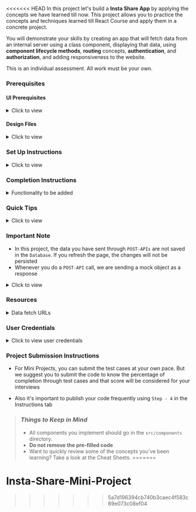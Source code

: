 <<<<<<< HEAD
In this project let's build a **Insta Share App** by applying the concepts we have learned till now. This project allows you to practice the concepts and techniques learned till React Course and apply them in a concrete project.

You will demonstrate your skills by creating an app that will fetch data from an internal server using a class component, displaying that data, using **component lifecycle methods**, **routing** concepts, **authentication**, and **authorization**, and adding responsiveness to the website.

This is an individual assessment. All work must be your own.

### Prerequisites

#### UI Prerequisites

<details>
<summary>Click to view</summary>

- What is Figma?
  - Figma is a vector graphics editor and prototyping tool which is primarily web-based. You can check more info on the <a href="https://www.figma.com/" target="_blank">Website</a>
- Create a Free account in Figma
  - Kindly follow the instructions as shown in <a href="https://www.youtube.com/watch?v=hrHL2VLMl7g" target="_blank">this</a> video to create a Free Figma account. Watch the video upto **00:55**
- How to Check CSS in Figma?
  - Kindly follow the instructions as shown in <a href="https://youtu.be/B242nuM3y2s?t=80" target="_blank">this</a> video to check CSS in the Figma screen. Watch the video upto **02:45**
- Export Images in Figma screen

  - Kindly follow the instructions as shown in <a href="https://www.youtube.com/watch?v=NpzL1MONwaw" target="_blank">this</a> video to export images from the Figma screen
  - Click on the Export button to get Export options as shown in the below image

  <div style="text-align:center;margin:10px 0px 0px 45px;width:200px;">
    <img src="https://assets.ccbp.in/frontend/react-js/figma-export-option.png" />
  </div>

- Upload your exported images from Figma to Cloudinary and get image URLs from Cloudinary. Refer <a href="https://learning.ccbp.in/projects/course?c_id=fe4c935d-3ad5-4bb8-a1a5-9b045ae70010&s_id=2f72d6fe-09a7-4c0a-b0db-196740c853a0&t_id=6535e48d-fb4e-45c4-9654-3da423c79e26" target="_blank">this</a> session for better understanding

</details>

#### Design Files

<details>
<summary>Click to view</summary>

- You can check the **Design Files** for different devices <a href="https://www.figma.com/file/FwBVnpWfl5DYJ77kbljTdT/Insta_Share?node-id=0%3A1" target="_blank">here</a>

</details>

### Set Up Instructions

<details>

<summary>Click to view</summary>

- Download dependencies by running `npm install`

- Start up the app using `npm start`

</details>

### Completion Instructions

<details>
<summary>Functionality to be added</summary>
<br />
The app must have the following functionalities

- **Login Route**

  - When an invalid username and password are provided and the Login button is clicked, then the respective error message received from the response should be displayed
  - When a valid username and password are provided and the Login button is clicked, then the page should be navigated to the Home Route
  - When an _unauthenticated_ user tries to access the Home Route, Profile Route, and User Profile Route, then the page should be navigated to the Login Route
  - When an _authenticated_ user tries to access the Home Route, Profile Route, and User Profile Route, then the page should be navigated to the respective route
  - When an _authenticated_ user tries to access the Login Route, then the page should be navigated to the Home Route

- **Home Route**

  - When an _authenticated_ user opens the Home Route

    - An HTTP GET request should be made to **User Stories API URL** with `jwt_token` in the Cookies

      - **_Loader_** should be displayed while fetching the data
      - After the data is fetched successfully, the response received should be displayed
      - If the HTTP GET request made is unsuccessful, then the failure view given in the **Figma** screens should be displayed
        - When the **Retry** button is clicked, an HTTP GET request should be made to the **User Stories API URL**

    - An HTTP GET request should be made to the **Posts API URL** with `jwt_token` in the Cookies

      - **_Loader_** should be displayed while fetching the data
      - After the data is fetched successfully, the response received should be displayed
      - If the HTTP GET request made is unsuccessful, then the failure view given in the **Figma** screens should be displayed
        - When the **Retry** button is clicked, an HTTP GET request should be made to the **Posts API URL**

    - Initially for every Post **BsHeart**, **FaRegComment**, **BiShareAlt** from `react-icons` should be displayed
    - When the **username** in the particular post is clicked, then the page should be navigated to the User Details Route
    - When the **Like** icon (FcLike) is clicked,
      - An HTTP POST request should be made to the **Post Like API URL** with `like_status` as `true`
      - It should change to **Unlike** icon (BsHeart)
      - Likes count of that particular post should be incremented by one
    - When the **Unlike** icon is clicked,

      - An HTTP POST request should be made to the **Post Like API URL** with `like_status` as `false`
      - It should change to **Like** icon
      - Likes count of that particular post should be decremented by one

    - **Header**

      - When the Website logo is clicked, then the page should be navigated to the Home Route
      - When the **Home** link in the Header is clicked, then the page should be navigated to the Home Route
      - When the **Profile** link in the Header is clicked, then the page should be navigated to the My Profile Route
      - When the **Logout** button is clicked, then the page should be navigated to the Login Route

- **User Profile Route**

  - When an _authenticated_ user opens the User Profile Route

    - An HTTP GET request should be made to the **User Profile API URL** with `jwt_token` in the Cookies and `user_id` as a path parameter

      - **_Loader_** should be displayed while fetching the data
      - After the data is fetched successfully, the response received should be displayed
      - If the HTTP GET request made is unsuccessful, then the failure view given in the **Figma** screens should be displayed
        - When the **Retry** button is clicked, an HTTP GET request should be made to the **User Profile API URL**

    - The list of posts section should contain the **BsGrid3X3** from `react-icons`
    - If the list of posts are empty, then the No Posts View in the **Figma** screens should be displayed
    - If the list of posts are empty, then the **BiCamera** from `react-icons` should be displayed
    - All the header functionalities mentioned in the Home Route should work in this route accordingly

- **My Profile Route**

  - When an _authenticated_ user opens the My Profile Route

    - An HTTP GET request should be made to the **My Profile API URL** with `jwt_token` in the Cookies

      - **_Loader_** should be displayed while fetching the data
      - After the data is fetched successfully, the response received should be displayed
      - If the HTTP GET request made is unsuccessful, then the failure view given in the **Figma** screens should be displayed
        - When the **Retry** button is clicked, an HTTP GET request should be made to the **My Profile API URL**

    - The list of posts section should contain the **BsGrid3X3** from `react-icons`

- **Search Functionality**

  - When an _authenticated_ user search posts using **post caption** by clicking on the Search icon (`FaSearch` from `react-icons`)

    - An HTTP GET request should be made to the **Search Posts API URL** with `jwt_token` in the Cookies and search post as a query parameter

      - **_Loader_** should be displayed while fetching the data
      - After the data is fetched successfully, the response received should be displayed
      - If the HTTP GET request made is unsuccessful, then the failure view given in the **Figma** screens should be displayed
        - When the **Retry** button is clicked, an HTTP GET request should be made to the **Search Posts API URL**

    - If the search posts are empty, then the Search Not Found View in the **Figma** screens should be displayed
    - Initially for every Post **BsHeart**, **FaRegComment**, **BiShareAlt** from `react-icons` should be displayed
    - When the **username** in the particular post is clicked, then the page should be navigated to the User Details Route
    - When the **Like** icon is clicked,
      - An HTTP POST request should be made to the **Post Like API URL** with `like_status` as `true`
      - It should change to **Unlike** icon
      - Likes count of that particular post should be incremented by one
    - When the **Unlike** icon is clicked,
      - An HTTP POST request should be made to the **Post Like API URL** with `like_status` as `false`
      - It should change to **Like** icon
      - Likes count of that particular post should be decremented by one

- **Not Found Route**

  - When a random path is provided in the URL, then the page should be navigated to the Not Found Route

- Users should be able to view the website responsively in mobile view, tablet view as well

</details>

### Quick Tips

<details>

<summary>Click to view</summary>

- Third party packages to be used to achieve the design or functionality

  - React Slick

    - React Slick <a  href="https://react-slick.neostack.com/docs/get-started"  target="_blank">Documentation</a>
    - React Slick implementation <a  href="https://codesandbox.io/s/react-slick-demo-iz90x?file=/src/components/ReactSlick/index.js"  target="_blank">CodeSandbox</a>
    - Update the CSS accordingly to style the React Slider and arrow buttons, you can check the <a href="https://codesandbox.io/s/react-slick-demo-iz90x?file=/src/components/ReactSlick/index.css" target="_blank">CodeSandbox</a>
    - Add the below CDN links in your `public > index.html` file for CSS and Font, you can check the <a href="https://codesandbox.io/s/react-slick-demo-iz90x?file=/public/index.html" target="_blank">CodeSandbox</a> for adding below lines

    ```jsx
    <link rel="stylesheet" type="text/css" charset="UTF-8" href="https://cdnjs.cloudflare.com/ajax/libs/slick-carousel/1.6.0/slick.min.css" />
    <link rel="stylesheet" type="text/css" href="https://cdnjs.cloudflare.com/ajax/libs/slick-carousel/1.6.0/slick-theme.min.css" />
    ```

</details>

### Important Note

- In this project, the data you have sent through `POST-APIs` are not saved in the `Database`. If you refresh the page, the changes will not be persisted
- Whenever you do a `POST-API` call, we are sending a mock object as a response

<details>
<summary>Click to view</summary>

<br/>

**The following instructions are required for the tests to pass**

- **Note:**

  - Don't use any third-party packages other than packages mentioned in the **Quick Tips**
  - Use media queries for responsiveness. Instead of rendering the same elements twice for responsiveness.
  - For Mini Projects, you have to use normal HTML elements to style the React Components. Usage of `styled-components` (CSS in JS) to style React components are not supported in Mini Projects. Test cases won't be passed, if you use styled components
  - Refer to the below Example for the usage of `testid` in the HTML elements.

    - Example: `<div testid="postItem" className="post-item"/>`.

- **Routes**

  - Render `Login` Route component when the path in URL matches `/login`
  - Render `Home` Route component when the path in URL matches `/`
  - Render `MyProfile` Route component when the path in URL matches `/my-profile`
  - Render `UserProfile` Route component when the path in URL matches `/users/:id`
    - **Note:-** use the specific user id in place of id

- Wrap the `Loader` component with an HTML container element and add the `testid` attribute value as **loader** to it

  ```jsx
  <div className="loader-container" testid="loader">
    <Loader type="TailSpin" color="#4094EF" height={50} width={50} />
  </div>
  ```

- Wrap the Clickable `react-icons` components with an HTML button element and add the `testid` attribute values accordingly

  ```jsx
  <button type="button" testid="searchIcon">
    <FaSearch />
  </button>
  ```

- The Failure View image should consist of alt attribute value as `failure view`

- **Login Route**

  - The Landing image should consist of alt attribute value as `website login`
  - The Insta Share image should consist of alt attribute value as `website logo`
  - The Cookies should be set by using the key name `jwt_token`

- **Home Route**

  - User Stories List
    - User Stories List images should consist of alt attribute value as `user story`
  - Posts List
    - The Post User Profile image should consist of alt attribute value as `post author profile`
    - The Post image should consist of alt attribute value as `post`
    - The HTML button element with Like icon (`BsHeart` from `react-icons`) should contain the `testid` attribute value as `likeIcon`
    - The HTML button element with Dis Like icon (`FcLike` from `react-icons`) should contain the `testid` attribute value as `unLikeIcon`

- **User Profile Route**

  - The Profile image should consist of alt attribute value as `user profile`
  - Story images should consist of alt attribute value as `user story`
  - Post images should consist of alt attribute value as `user post`

- **My Profile Route**

  - The Profile image should consist of alt attribute value as `my profile`
  - Story images should consist of alt attribute value as `my story`
  - Post images should consist of alt attribute value as `my post`

- **Search Functionality**

  - When Search Results are not empty
    - The Author Profile image in the post should consist of alt attribute value as `post author profile`
    - The Post image should consist of alt attribute value as `post`
    - The HTML button element with Like icon (`BsHeart` from `react-icons`) should contain the `testid` attribute value as `likeIcon`
    - The HTML button element with Dis Like icon (`FcLike` from `react-icons`) should contain the `testid` attribute value as `unLikeIcon`
  - When Search Results are Empty
    - Search Results Not Found image should consist of alt attribute value as `search not found`

- **Not Found Route**

  - The page not found image should consist of alt attribute value as `page not found`

- **Header**

  - The Insta Share image should consist of alt attribute value as `website logo`
  - The HTML button element with Search icon (`FaSearch` from `react-icons`) should contain the `testid` attribute value as `searchIcon`

</details>

### Resources

<details>
<summary>Data fetch URLs</summary>

- **Note**: Use the values in the APIs as shown below

- Use the search input value in place of `searchInput` in the query parameters
- The value of the key `user_id` should be given in the place of `userId`

- **Note:** Use the below sample code snippet to make a POST request on Login using valid username and password.

  ```js
  const options = {
    method: 'POST',
    body: JSON.stringify(userDetails),
  }
  ```

**Login API**

#### API: `https://apis.ccbp.in/login`

#### Method: `POST`

#### Description:

Returns a response based on the credentials provided

#### Sample request object:

```json
{
  "username": "rahul",
  "password": "rahul@2021"
}
```

#### Sample Success Response

```json
{
  "jwt_token": "eyJhbGciOiJIUzI1NiIsInR5cCI6IkpXVCJ9.eyJ1c2VybmFtZSI6InJhaHVsIiwicm9sZSI6IlBSSU1FX1VTRVIiLCJpYXQiOjE2MTk2Mjg2MTN9. nZDlFsnSWArLKKeF0QbmdVfLgzUbx1BGJsqa2kc_21Y"
}
```

#### Sample Failure Response

```json
{
  "status_code": 404,
  "error_msg": "Username is not found"
}
```

**User Stories API**

#### API: `https://apis.ccbp.in/insta-share/stories`

#### Method: `GET`

#### Description:

Returns a response containing the list of all user stories

#### Sample Response

```json
{
  "users_stories": [
    {
      "user_id": "Varun_Aadithya",
      "user_name": "Varun Aadithya",
      "story_url": "https://assets.ccbp.in/frontend/react-js/instagram-mini-project/stories/instagram-mini-project-story-1-img.png"
    },
    ...
  ],
  "total": 9
}
```

**Posts API**

#### API: `https://apis.ccbp.in/insta-share/posts`

#### Method: `GET`

#### Description:

Returns a response containing the list of user posts.

#### Sample Response

```json
{
  "posts": [
      {
      "post_id": "f25d77f0-602e-41d1-971e-4b8cf54709eb",
      "user_id": "Varun_Aadithya",
      "user_name": "Varun Aadithya",
      "profile_pic": "https://assets.ccbp.in/frontend/react-js/instagram-mini-project/users/instagram-mini-project-user-1-img.png",
      "post_details": {
  	    "image_url": "https://assets.ccbp.in/frontend/react-js/instagram-mini-project/posts/instagram-mini-project-post-1-img.png",
  	    "caption": "Another day, another sunrise"
      },
      "likes_count": 7,
      "comments": [{
          "user_name": "Prabuddha Dasgupta",
          "user_id": "Prabuddha_Dasgupta",
          "comment": "Lightning is incredible."
      },
      ...
      ],
      "created_at": "4 Hours Ago"
  },
  ...
  ],
  "total": 33
}
```

**Post Like API**

#### API: `https://apis.ccbp.in/insta-share/posts/{postId}/like`

#### Example: `https://apis.ccbp.in/insta-share/posts/f25d77f0-602e-41d1-971e-4b8cf54709eb/like`

#### Method: `POST`

#### Request:

```json
{
  "like_status": true // If you want to like a post then set like_status as true otherwise set it as false.
}
```

#### Description:

Returns a response containing the whether post has been liked or not

#### Sample Response

```json
{
  "message": "Post has been liked"
}
```

**My Profile API**

#### API: `https://apis.ccbp.in/insta-share/my-profile`

#### Method: `GET`

#### Description:

Returns a response containing the details of my profile

#### Sample Response

```json
{
    "profile": {
        "id": "df3234jkjn2-324sdf1132nnknn-234324234",
        "user_id": "rahul",
        "user_name": "Rahul",
        "profile_pic": "https://assets.ccbp.in/frontend/react-js/instagram-mini-project/profile/instagram-mini-project-profile-1.png",
        "followers_count": 289,
        "following_count": 12,
        "user_bio": "It is not the strongest of the species that survive, nor the most intelligent, but the one most responsive to change.",
        "posts": [
            {
                "id": "1a698dc4-sdf6e83-4ede-998e-638305f7aee6",
                "image": "https://assets.ccbp.in/frontend/react-js/instagram-mini-project/posts/instagram-mini-project-post-31-img.png"
            },
        ...
        ],
        "posts_count": 3,
        "stories": [
            {
                "id": "5HJ25nUNJ",
                "image": "https://assets.ccbp.in/frontend/react-js/instagram-mini-project/previous-stories/instagram-mini-project-previous-story-34-img.png"
            },
        ...
        ]
    }
 }
```

**User Profile API**

#### API: `https://apis.ccbp.in/insta-share/users/{userId}`

#### Example: `https://apis.ccbp.in/insta-share/users/Prabuddha_Dasgupta`

#### Method: `GET`

#### Description:

Returns a response containing the details of user profile.

#### Sample Response

```json
{
    "user_details": {
    	"id": "df3234jkjn2-32432nnknn-w23231",
        "user_id": "Prabuddha_Dasgupta",
        "user_name": "Prabuddha Dasgupta",
        "profile_pic": "https://assets.ccbp.in/frontend/react-js/instagram-mini-project/users/instagram-mini-project-user-4-img.png",
        "followers_count": 297,
        "following_count": 303,
        "user_bio": "Prabuddha Dasgupta (21 September 1956 – 12 August 2012) was an Indian fashion and fine-art photographer. ",
        "posts_count": 3,
        "posts": [
            {
                "id": "390562f5-298f-4904-aea4-07ecc212febe",
                "image": "https://assets.ccbp.in/frontend/react-js/instagram-mini-project/posts/instagram-mini-project-post-10-img.png"
            },
        ...
        ],
        "stories": [
            {
                "id": "UnrObltRP",
                "image": "https://assets.ccbp.in/frontend/react-js/instagram-mini-project/previous-stories/instagram-mini-project-previous-story-10-img.png"
            },
        ...
        ]
    }
}
```

**Search Posts API**

#### API: `https://apis.ccbp.in/insta-share/posts?search={searchInput}`

#### Example: `https://apis.ccbp.in/insta-share/posts?search=sky`

#### Method: `GET`

#### Description:

Returns a response containing the list of search posts.

#### Sample Response

```json
{
  "posts": [
      {
        "post_id": "6fb210a9-0c4d-431f-8585-b3a4f065a171",
        "user_id": "Atul_Kasbekar",
        "user_name": "Atul Kasbekar",
        "profile_pic": "https://assets.ccbp.in/frontend/react-js/instagram-mini-project/users/instagram-mini-project-user-5-img.png",
        "post_details": {
            "image_url": "https://assets.ccbp.in/frontend/react-js/instagram-mini-project/posts/instagram-mini-project-post-5-img.png",
            "caption": "The sky is the daily bread of the eyes."
        },
        "likes_count": 9,
        "comments": [
            {
                "user_name": "Arjun Mark",
                "user_id": "Arjun_Mark",
                "comment": "Aim for the sky, but move slowly, enjoying every step along the way."
            },
        ...
        ],
        "created_at": "4 Hours Ago"
        },
    ...
    ],
  "total": 2
}
```

</details>

### User Credentials

<details>
<summary>Click to view user credentials</summary>

<br/>

**You can use any one of the following credentials**

```text
  username: aakash
  password: sky@007
```

```text
  username: agastya
  password: myth#789
```

```text
  username: advika
  password: world@5
```

```text
  username: binita
  password: modest*6
```

```text
  username: chetan
  password: vigor$life
```

```text
  username: deepak
  password: lightstar@1
```

```text
  username: harshad
  password: joy@85
```

```text
  username: kapil
  password: moon$008
```

```text
 username: rahul
 password: rahul@2021
```

```text
  username: shravya
  password: musical#stone
```

```text
  username: saira
  password: princess@9
```

<br/>
</details>

### Project Submission Instructions

- For Mini Projects, you can submit the test cases at your own pace. But we suggest you to submit the code to know the percentage of completion through test cases and that score will be considered for your interviews

- Also it's important to publish your code frequently using `Step - 4` in the Instructions tab

> ### _Things to Keep in Mind_
>
> - All components you implement should go in the `src/components` directory.
> - **Do not remove the pre-filled code**
> - Want to quickly review some of the concepts you’ve been learning? Take a look at the Cheat Sheets.
=======
# Insta-Share-Mini-Project
>>>>>>> 5a7d196394cb740b3caec4f583c89e073c08ef04
